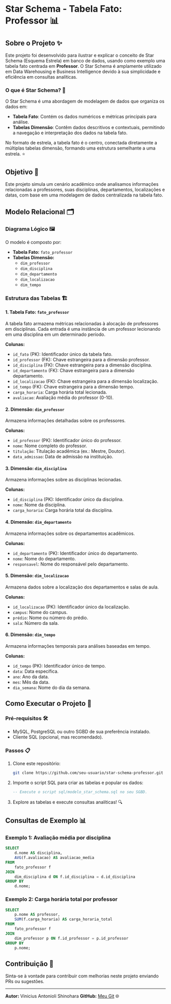 # Star Schema - Tabela Fato: Professor 📊

## Sobre o Projeto ✨
Este projeto foi desenvolvido para ilustrar e explicar o conceito de Star Schema (Esquema Estrela) em banco de dados, usando como exemplo uma tabela fato centrada em **Professor**. O Star Schema é amplamente utilizado em Data Warehousing e Business Intelligence devido à sua simplicidade e eficiência em consultas analíticas.

### O que é Star Schema? 🌟
O Star Schema é uma abordagem de modelagem de dados que organiza os dados em:

- **Tabela Fato**: Contém os dados numéricos e métricas principais para análise.
- **Tabelas Dimensão**: Contêm dados descritivos e contextuais, permitindo a navegação e interpretação dos dados na tabela fato.

No formato de estrela, a tabela fato é o centro, conectada diretamente a múltiplas tabelas dimensão, formando uma estrutura semelhante a uma estrela. ⭐

## Objetivo 🎯
Este projeto simula um cenário acadêmico onde analisamos informações relacionadas a professores, suas disciplinas, departamentos, localizações e datas, com base em uma modelagem de dados centralizada na tabela fato.

## Modelo Relacional 🗂️
### Diagrama Lógico 🖼️
O modelo é composto por:

- **Tabela Fato:** `fato_professor`
- **Tabelas Dimensão:**
  - `dim_professor`
  - `dim_disciplina`
  - `dim_departamento`
  - `dim_localizacao`
  - `dim_tempo`

### Estrutura das Tabelas 🏗️
#### 1. Tabela Fato: `fato_professor`
A tabela fato armazena métricas relacionadas à alocação de professores em disciplinas. Cada entrada é uma instância de um professor lecionando em uma disciplina em um determinado período.

**Colunas:**
- `id_fato` (PK): Identificador único da tabela fato.
- `id_professor` (FK): Chave estrangeira para a dimensão professor.
- `id_disciplina` (FK): Chave estrangeira para a dimensão disciplina.
- `id_departamento` (FK): Chave estrangeira para a dimensão departamento.
- `id_localizacao` (FK): Chave estrangeira para a dimensão localização.
- `id_tempo` (FK): Chave estrangeira para a dimensão tempo.
- `carga_horaria`: Carga horária total lecionada.
- `avaliacao`: Avaliação média do professor (0-10).

#### 2. Dimensão: `dim_professor`
Armazena informações detalhadas sobre os professores.

**Colunas:**
- `id_professor` (PK): Identificador único do professor.
- `nome`: Nome completo do professor.
- `titulação`: Titulação acadêmica (ex.: Mestre, Doutor).
- `data_admissao`: Data de admissão na instituição.

#### 3. Dimensão: `dim_disciplina`
Armazena informações sobre as disciplinas lecionadas.

**Colunas:**
- `id_disciplina` (PK): Identificador único da disciplina.
- `nome`: Nome da disciplina.
- `carga_horaria`: Carga horária total da disciplina.

#### 4. Dimensão: `dim_departamento`
Armazena informações sobre os departamentos acadêmicos.

**Colunas:**
- `id_departamento` (PK): Identificador único do departamento.
- `nome`: Nome do departamento.
- `responsavel`: Nome do responsável pelo departamento.

#### 5. Dimensão: `dim_localizacao`
Armazena dados sobre a localização dos departamentos e salas de aula.

**Colunas:**
- `id_localizacao` (PK): Identificador único da localização.
- `campus`: Nome do campus.
- `prédio`: Nome ou número do prédio.
- `sala`: Número da sala.

#### 6. Dimensão: `dim_tempo`
Armazena informações temporais para análises baseadas em tempo.

**Colunas:**
- `id_tempo` (PK): Identificador único de tempo.
- `data`: Data específica.
- `ano`: Ano da data.
- `mes`: Mês da data.
- `dia_semana`: Nome do dia da semana.

## Como Executar o Projeto 🚀

### Pré-requisitos 🛠️
- MySQL, PostgreSQL ou outro SGBD de sua preferência instalado.
- Cliente SQL (opcional, mas recomendado).

### Passos 📋
1. Clone este repositório:
   ```bash
   git clone https://github.com/seu-usuario/star-schema-professor.git
   ```
2. Importe o script SQL para criar as tabelas e popular os dados:
   ```sql
   -- Execute o script sql/modelo_star_schema.sql no seu SGBD.
   ```
3. Explore as tabelas e execute consultas analíticas! 🔍

## Consultas de Exemplo 📊
### Exemplo 1: Avaliação média por disciplina
```sql
SELECT 
    d.nome AS disciplina,
    AVG(f.avaliacao) AS avaliacao_media
FROM 
    fato_professor f
JOIN 
    dim_disciplina d ON f.id_disciplina = d.id_disciplina
GROUP BY 
    d.nome;
```

### Exemplo 2: Carga horária total por professor
```sql
SELECT 
    p.nome AS professor,
    SUM(f.carga_horaria) AS carga_horaria_total
FROM 
    fato_professor f
JOIN 
    dim_professor p ON f.id_professor = p.id_professor
GROUP BY 
    p.nome;
```

## Contribuição 🤝
Sinta-se à vontade para contribuir com melhorias neste projeto enviando PRs ou sugestões.

---
**Autor:** Vinicius Antonioli Shinohara
**GitHub:** [Meu Git](https://github.com/Vinimax0070) 🌐
